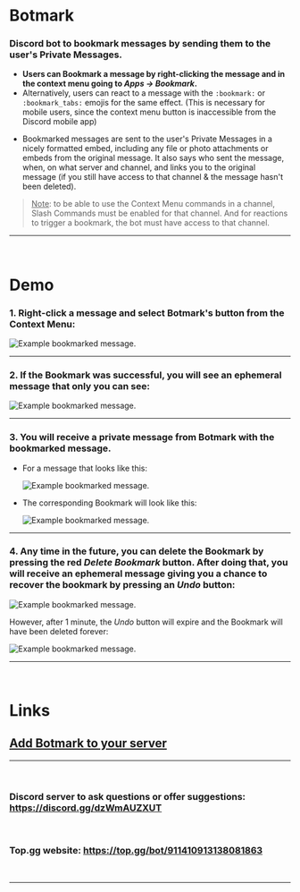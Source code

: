 <!--
 * @file README.md
 * @author Izan Cuetara Diez (a.k.a. algorizan)
 * @version v2.0 | 2022-08-06
 * @fileoverview Botmark's README
-->

# Botmark

### Discord bot to bookmark messages by sending them to the user's Private Messages.

* **Users can Bookmark a message by right-clicking the message and in the context menu going to *Apps -> Bookmark*.**
* Alternatively, users can react to a message with the `:bookmark:` or `:bookmark_tabs:` emojis for the same effect. (This is necessary for mobile users, since the context menu button is inaccessible from the Discord mobile app)


- Bookmarked messages are sent to the user's Private Messages in a nicely formatted embed, including any file or photo attachments or embeds from the original message. It also says who sent the message, when, on what server and channel, and links you to the original message (if you still have access to that channel & the message hasn't been deleted).

> <u>Note</u>: to be able to use the Context Menu commands in a channel, Slash Commands must be enabled for that channel. And for reactions to trigger a bookmark, the bot must have access to that channel.

***

<br/>

# Demo

### 1. Right-click a message and select Botmark's button from the Context Menu:

![Example bookmarked message.](https://github.com/algorizan/botmark/blob/master/docs/images/botmark_context_menu.png?raw=true)

***

### 2. If the Bookmark was successful, you will see an ephemeral message that only you can see:

![Example bookmarked message.](https://github.com/algorizan/botmark/blob/master/docs/images/botmark_confirmation.png?raw=true)

***

### 3. You will receive a private message from Botmark with the bookmarked message.

- For a message that looks like this:

	![Example bookmarked message.](https://github.com/algorizan/botmark/blob/master/docs/images/botmark_sample_message.png?raw=true)

- The corresponding Bookmark will look like this:

	![Example bookmarked message.](https://github.com/algorizan/botmark/blob/master/docs/images/botmark_sample_bookmark.png?raw=true)

***

### 4. Any time in the future, you can delete the Bookmark by pressing the red *Delete Bookmark* button. After doing that, you will receive an ephemeral message giving you a chance to recover the bookmark by pressing an *Undo* button:

![Example bookmarked message.](https://github.com/algorizan/botmark/blob/master/docs/images/botmark_message_deleted.png?raw=true)

However, after 1 minute, the *Undo* button will expire and the Bookmark will have been deleted forever:

![Example bookmarked message.](https://github.com/algorizan/botmark/blob/master/docs/images/botmark_message_deleted_expired.png?raw=true)

***
<br/>

# Links
## [**<u>Add Botmark to your server</u>**](https://discord.com/api/oauth2/authorize?client_id=911410913138081863&permissions=66560&scope=applications.commands%20bot)

***
<br/>

### **Discord server** to ask questions or offer suggestions: https://discord.gg/dzWmAUZXUT

<br/>

### **Top.gg** website: https://top.gg/bot/911410913138081863

<br/>

***